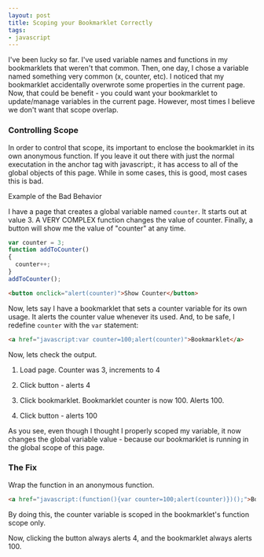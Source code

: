 ```yaml
---
layout: post
title: Scoping your Bookmarklet Correctly
tags:
- javascript
---
```

I've been lucky so far.  I've used variable names and functions in my bookmarklets that weren't that common.  Then, one day, I chose a variable named something very common (x, counter, etc).  I noticed that my bookmarklet accidentally overwrote some properties in the current page.  Now, that could be benefit - you could want your bookmarklet to update/manage variables in the current page.  However, most times I believe we don't want that scope overlap. 

### Controlling Scope

In order to control that scope, its important to enclose the bookmarklet in its own anonymous function.  If you leave it out there with just the normal executation in the anchor tag with javascript:, it has access to all of the global objects of this page.  While in some cases, this is good, most cases this is bad.

Example of the Bad Behavior

I have a page that creates a global variable named `counter`.  It starts out at value 3.  A VERY COMPLEX function changes the value of counter.  Finally, a button will show me the value of "counter" at any time.
    
```javascript
var counter = 3;
function addToCounter()
{
  counter++;
}
addToCounter();
```

```html
<button onclick="alert(counter)">Show Counter</button>
```

Now, lets say I have a bookmarklet that sets a counter variable for its own usage.  It alerts the counter value whenever its used.  And, to be safe, I redefine `counter` with the `var` statement:

```html
<a href="javascript:var counter=100;alert(counter)">Bookmarklet</a>
```

Now, lets check the output.

  1. Load page.  Counter was 3, increments to 4

  2. Click button - alerts 4

  3. Click bookmarklet.  Bookmarklet counter is now 100.  Alerts 100.

  4. Click button - alerts 100

As you see, even though I thought I properly scoped my variable, it now changes the global variable value - because our bookmarklet is running in the global scope of this page.

### The Fix

Wrap the function in an anonymous function.
    
```html
<a href="javascript:(function(){var counter=100;alert(counter)})();">Bookmarklet</a>
```

By doing this, the counter variable is scoped in the bookmarklet's function scope only.

Now, clicking the button always alerts 4, and the bookmarklet always alerts 100.
